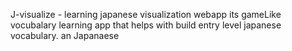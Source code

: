 J-visualize - learning japanese visualization webapp
its gameLike vocubalary learning app that helps with build entry level japanese vocabulary.
an  Japanaese 